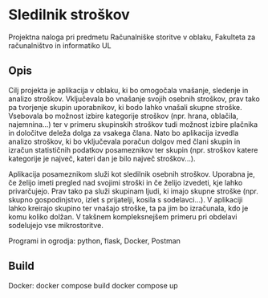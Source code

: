 # Sledilnik stroškov
Projektna naloga pri predmetu Računalniške storitve v oblaku, Fakulteta za računalništvo in informatiko UL

## Opis
Cilj projekta je aplikacija v oblaku, ki bo omogočala vnašanje, sledenje in analizo stroškov. Vključevala bo vnašanje svojih osebnih stroškov, prav tako pa tvorjenje skupin uporabnikov, ki bodo lahko vnašali skupne stroške. Vsebovala bo možnost izbire kategorije stroškov (npr. hrana, oblačila, najemnina...) ter v primeru skupinskih stroškov tudi možnost izbire plačnika in določitve deleža dolga za vsakega člana. Nato bo aplikacija izvedla analizo stroškov, ki bo vključevala poračun dolgov med člani skupin in izračun statističnih podatkov posameznikov ter skupin (npr. stroškov katere kategorije je največ, kateri dan je bilo največ stroškov...).

Aplikacija posameznikom služi kot sledilnik osebnih stroškov. Uporabna je, če želijo imeti pregled nad svojimi stroški in če želijo izvedeti, kje lahko privarčujejo. Prav tako pa služi skupinam ljudi, ki imajo skupne stroške (npr. skupno gospodinjstvo, izlet s prijatelji, kosila s sodelavci...). V aplikaciji lahko kreirajo skupino ter vnašajo stroške, ta pa jim bo izračunala, kdo je komu koliko dolžan. V takšnem kompleksnejšem primeru pri obdelavi sodelujejo vse mikrostoritve.

Programi in ogrodja: python, flask, Docker, Postman

## Build

Docker:
  docker compose build
  docker compose up

